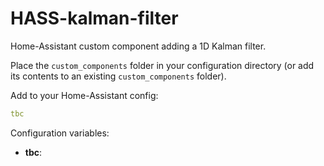 # HASS-kalman-filter
Home-Assistant custom component adding a 1D Kalman filter.

Place the `custom_components` folder in your configuration directory (or add its contents to an existing `custom_components` folder).

Add to your Home-Assistant config:

```yaml
tbc
```
Configuration variables:
- **tbc**: 
